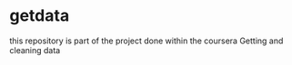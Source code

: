 getdata
=======
this repository is part of the project done within the coursera Getting and cleaning data
